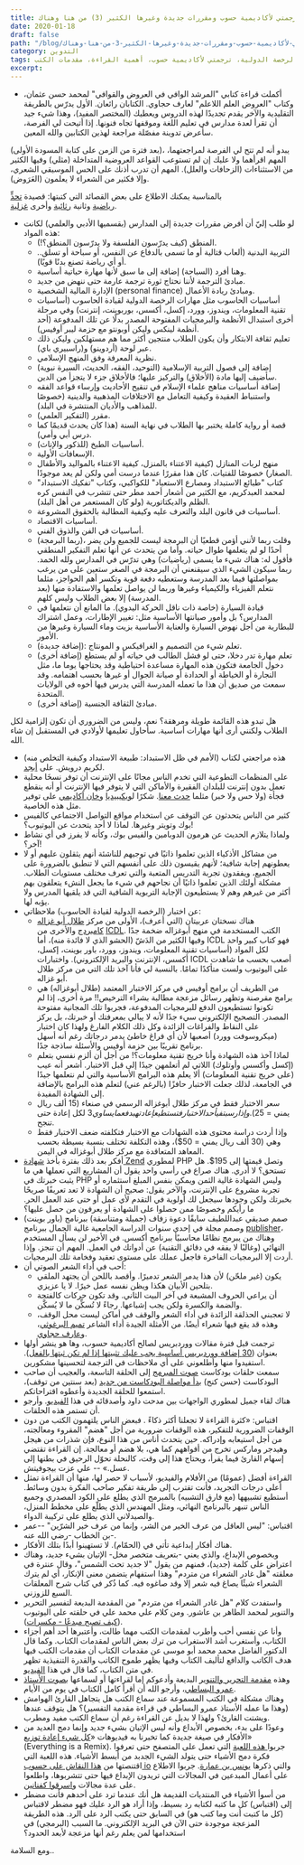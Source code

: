 ```yaml
---
title: من هنا وهناك (‎3) عن القراءة والإبداع وترجمتي لأكاديمية حسوب ومقررات جديدة وغيرها الكثير
date: 2020-01-18
draft: false
path: "/blog/من-هنا-وهناك-‎3-عن-القراءة-والإبداع-وترجمتي-لأكاديمية-حسوب-ومقررات-جديدة-وغيرها-الكثير"
category: التدوين
tags: عروض، مقررات جديدة، اختبار الرخصة الدولية، ترجمتي لأكاديمية حسوب، أهمية القراءة، مقدمات الكتب
excerpt:
---
```

-   أكملت قراءة كتابي "المرشد الوافي في العروض والقوافي" لمحمد حسن عثمان، وكتاب "العروض العلم اللاعلم" لعارف حجاوي. الكتابان رائعان. الأول يدرّس بالطريقة التقليدية والآخر يقدم تجديدًا لهذه الدروس ويعطيك (المختصر المفيد)، وهذا شيء جيد أن تقرأ لعدة مدارس في تعليم اللغة وموقفها تجاه فنونها. إذا أتيحت لي الفرصة، سأعرض تدوينة مفصّلة مراجعة لهذين الكتابين والله المعين.

(بعد فترة من الزمن على كتابة المسودة الأولى)، يبدو أنه لم تتح لي الفرصة لمراجعتهما، المهم اقرأهما ولا عليك إن لم تستوعب القواعد العروضية المتداخلة (مثلي) وفيها الكثير من الاستثناءات (الزحافات والعلل). المهم أن تدرب أذنك على الحس الموسيقي الشعري، وإلا فكثير من الشعراء لا يعلمون (العَرَوض). 

بالمناسبة يمكنك الاطلاع على بعض القصائد التي كتبتها: قصيدة [تحدٍّ رياضية](شعر-رياضي-عن-فريقنا-الاتحاد-وملوك-الحاسوب-وبطولة-كأس-الحاسوب) وثانية [رثائية](شعر-رثاء-يئس-الرحيل-من-الرحيل) وأخرى [غزلية](شعر-غزلي-‎1‎).

-   لو طلب إليّ أن أفرض مقررات جديدة إلى المدارس (بقسميها الأدبي والعلمي) لكانت هذه المواد:
    -   المنطق (كيف يدرّسون الفلسفة ولا يدرّسون المنطق؟!).
    -   التربية البدنية (ألعاب قتالية أو ما تسمى بالدفاع عن النفس، أو سباحة أو تسلق.. أو أي رياضة تصنع بدنًا قويًا).
    -   وهنا أفرد (السباحة) إضافة إلى ما سبق لأنها مهارة حياتية أساسية.
    -   مبادئ الترجمة لأننا نحتاج ثورة ترجمة عارمة حتى ننهض من جديد.
    -   الإدارة المالية الشخصية (personal finance) ومبادئ ريادة الأعمال.
    -   أساسيات الحاسوب مثل مهارات الرخصة الدولية لقيادة الحاسوب (أساسيات تقنية المعلومات، ويندوز، وورد، إكسل، أكسس، بوربوينت، إنترنت) وفي مرحلة أخرى استبدال الأنظمة والبرمجيات المفتوحة المصدر بدلًا عن تلك المدفوعة (أحد أنظمة لينكس وليكن أوبونتو مع حزمة ليبر أوفيس).
    -   تعليم ثقافة الابتكار وأن يكون الطلاب منتجين أكثر مما هم مستهلكين وليكن ذلك عبر لوحة (أردوينو) و(راسبيري باي).
    -   نظرية المعرفة وفق المنهج الإسلامي.
    -   إضافة إلى فصول التربية الإسلامية (التوحيد، الفقه، الحديث، السيرة نبوية) سأضيف إليها مادة (الأخلاق) والتركيز عليها؛ فالأخلاق جزء لا يتجزأ من الدين.
    -   إضافة أساسيات مناهج علماء الإسلام في تنقيح الأحاديث وإرساء قواعد الفقه واستنباط العقيدة وكيفية التعامل مع الاختلافات المذهبية والدينية (خصوصًا للمذاهب والأديان المنتشرة في البلد).
    -   مقرر (التفكير العلمي).
    -   قصة أو رواية كاملة يختبر بها الطلاب في نهاية السنة (هذا كان يحدث قديمًا كما درس أبي وأمي).
    -   أساسيات الطبخ (للذكور والإناث).
    -   الإسعافات الأولية.
    -   منهج لربات المنازل (كيفية الاعتناء بالمنزل، كيفية الاعتناء بالمواليد والأطفال الصغار) خصوصًا للفتيات. كان هذا مقررًا عندما درست أمي ولكن لم يعد موجودًا.
    -  كتاب "طبائع الاستبداد ومصارع الاستعباد" للكواكبي، وكتاب "تفكيك الاستبداد" لمحمد العبدكريم، مع الكثير من أشعار أحمد مطر حتى تتشرب في النفس كره الظلم والديكتاتورية (ولو كان المستعمر من أهل البلد).
    -   أساسيات في قانون البلد والتعرف عليه وكيفية المطالبة بالحقوق المشروعة.
    -   أساسيات الاقتصاد.
    -   أساسيات في الفن والذوق الفني.
    -   (ربما البرمجة)، وقلت ربما لأنني أؤمن قطعيًا أن البرمجة ليست للجميع ولن يضر أحدًا لو لم يتعلمها طوال حياته. وأما من يتحدث عن أنها تعلم التفكير المنطقي فأقول له: هناك شيء ما يسمى (رياضيات) وهي تدرّس في المدارس ولله الحمد. ربما سيكون الشيء الذي سيقنعني أن البرمجة في الصغر ستعين على من يرغب بمواصلتها فيما بعد المدرسة وستعطيه دفعة قوية وتكسر أهم الحواجز، مثلما نتعلم الفيزياء والكيمياء وغيرها وربما لن يواصل تعلمها والاستفادة منها (بعد المدرسة) إلا بعض الطلاب وليس كلهم.
    -   قيادة السيارة (خاصة ذات ناقل الحركة اليدوي). ما المانع أن نتعلمها في المدارس؟ بل وأمور صيانتها الأساسية مثل: تغيير الإطارات، وعمل اشتراك للبطارية من أجل نهوض السيارة والعناية الأساسية بزيت وماء السيارة وغيرها من الأمور.
    -   (إضافة جديدة): تعلم شيء من التصميم و الغرافيكس و المونتاج.
    - (إضافة أخرى) تعلم مهارة تدر دخلا، حتى لو فشل الطالب في حياته أو لم يستطع دخول الجامعة فتكون هذه المهارة مساعدة احتياطية وقد يحتاجها يوما ما، مثل النجارة أو الخياطة أو الحدادة أو صيانة الجوال أو غيرها بحسب اهتمامه. وقد سمعت من صديق أن هذا ما تعمله المدرسة التي يدرس فيها أخوه في الولايات المتحدة.
    - (إضافة أخرى) مبادئ الثقافة الجنسية.

هل تبدو هذه القائمة طويلة ومرهقة؟ نعم، وليس من الضروري أن تكون إلزامية لكل الطلاب ولكنني أرى أنها مهارات أساسية. سأحاول تعليمها لأولادي في المستقبل إن شاء الله.

-   هذه مراجعتي لكتاب (الأمم في ظل الاستبداد: طبيعة الاستبداد وكيفية التخلص منه) لكريم درويش. على [أبجد](https://www.abjjad.com/review/2335309824). 
-   على المنظمات التطوعية التي تخدم الناس مجانًا على الإنترنت أن توفر نسخَا محلية تعمل بدون إنترنت للبلدان الفقيرة والأماكن التي لا يتوفر فيها الإنترنت أو أنه ينقطع فجأة (ولا حس ولا خبر) مثلما [حدث معنا](من-هنا-وهناك-2-مواقع-نقاشية-وبيت-شعري-جاهلي-وحِكَم-قديمة-وحيلة-لمنافسة-البرمجيات-الضخمة-وحروف-دخيلة-وأقدام-صغيرة-وأشياء-أخرى). شكرًا ل[ويكيبيديا](https://ar.wikipedia.org/wiki/%D9%88%D9%8A%D9%83%D9%8A%D8%A8%D9%8A%D8%AF%D9%8A%D8%A7:%D9%83%D9%8A%D9%88%D9%8A%D9%83%D8%B3) و[خان أكاديمي](https://learningequality.org/kolibri/) على توفير مثل هذه الخاصية. 
-   كثير من الناس يتحدثون عن التوقف عن استخدام مواقع التواصل الاجتماعي كالفيس بوك وتويتر وغيرها. لماذا لا أحد يتحدث عن اليوتيوب؟!
-   ولماذا يتلازم الحديث عن هرمون الدوبامين والفيس بوك، وكأنه لا يفرز في أي نشاط آخر؟!
-   من مشاكل الأذكياء الذين تعلموا ذاتيًا في توجيهم للناشئة أنهم يثقلون عليهم أو لا يعطونهم إجابة شافية؛ لأنهم يقيسون ذلك على أنفسهم التي لا تنطبق بالضرورة على الجميع، ويفقدون تجربة التدريس المتعبة والتي تعرف مختلف مستويات الطلاب. مشكلة أولئك الذين تعلموا ذاتيًا أن نجاحهم في شيء ما يجعل النشء يتعلقون بهم أكثر من غيرهم وهم لا يستطيعون الإجابة التربوية الشافية التي قد يلقيها المدرس ولا يؤبه لها.
-   عن اختبار (الرخصة الدولية لقيادة الحاسوب) ملاحظاتي:
    -   هناك نسختان عربيتان (التي أعرف)، الأولى من مركز [طلال أبو غزاله كامبردج](http://tagitc.com/default.aspx) والأخرى من [ICDL](https://icdlarabia.org/Ar). الكتب المستخدمة في منهج أبوغزاله ضخمة جدًا وفيها الكثير من الدَشّ (الحشو الذي لا فائدة منه)، أما ICDL فهو كتاب كبير واحد لكل المواد (أساسيات تقنية المعلومات، ويندوز، وورد، باور بوينت، إكسل، أكسس، الإنترنت والبريد الإلكتروني). واختبارات ICDL أصعب بحسب ما شاهدت على اليوتيوب ولست متأكدًا تمامًا. بالنسبة لي فأنا آخذ تلك التي من مركز طلال أبو غزاله.
    -   من الطريف أن برامج أوفيس في مركز الاختبار المعتمد (طلال أبوغزاله) هي برامج مقرصنة وتظهر رسائل مزعجة مطالبة بشراء الترخيص!! مرة أخرى، إذا لم تكونوا تستطيعون الدفع للبرمجيات المدفوعة، فجربوا تلك المجانية مفتوحة المصدر. التصحيح الإلكتروني سيء جدًا لأنه لا يبالي بمعرفتك أو خبرتك، بل يركز على النقاط والفراغات الزائدة وكل ذلك الكلام الفارغ ولهذا كان اختبار (ميكروسوفت وورد) أصعبها لأن أي فراغ خاطئ يدمر درجاتك رغم أنه أسهل برنامج تقريبًا بين حزمة أوفيس والأسئلة ساذجة جدًا.
    -   لماذا آخذ هذه الشهادة وأنا خريج تقنية معلومات؟! من أجل أن ألزم نفسي بتعلم (إكسل وأكسس وأوتلوك) اللاتي لم أتعلمهن جيدًا إلى قبل الاختبار. أشعر أنه عيب (على خريج تقنية المعلومات) ألا يعلم هذه البرامج الأساسية والتي لم نتعلمها جيدًا في الجامعة، لذلك جعلت الاختبار حافزًا (بالرغم عني) لتعلم هذه البرامج بالإضافة إلى الشهادة المفيدة.
    -   سعر الاختبار فقط في مركز طلال أبوغزاله الرسمي في صنعاء (15 ألف ريال يمني = 25$). وإذا رسبت في أحد الاختبار فتستطيع إعادته بدفع ما يساوي 3$ لكل إعادة حتى تنجح.
    -   وإذا أردت دراسة محتوى هذه الشهادات مع الاختبار فتكلفته ضعف الاختبار فقط وهي (30 ألف ريال يمني = 50$)، وهذه التكلفة تختلف بنسبة بسيطة بحسب المعاهد المتعاقدة مع مركز طلال أبوغزاله في اليمن.
-   أفكر بعد ذلك بفترة بأخذ [شهادة Zend](https://www.zend.com/training/php-certification-exam) لمطوري PHP وتصل قيمتها إلى 195$. هل تستحق؟ لا أدري. هناك صراع في رأسي واحد يقول أن المشاريع التي تعملها هي ما يثبت خبرتك في PHP وليس الشهادة غالية الثمن ويمكن بنفس المبلغ استثماره أو تجربة مشروع على الإنترنت، والآخر يقول: صحيح أن الشهادة لا تعد تعريفًا صريحًا بخبرتك ولكن وجودها سيجعل لك أولوية في التقدم لأي عمل أو حتى عند العمل الحر. ما رأيكم وخصوصًا ممن حصلوا على الشهادة أو يعرفون من حصل عليها؟
-   صمم صديقي عبداللطيف سابقًا دعوة زفاف (جميلة ومتناسقة) ببرنامج (باور بوينت) وصمم مجلة في إحدى سنوات الدراسة الجامعية غالية الجمال ببرنامج [publisher](https://products.office.com/en-us/publisher)، وهناك من يبرمج نظامًا محاسبيًأ ببرنامج أكسس. في الأخير لن يسأل المستخدم النهائي (وغالبًا لا يفقه في دقائق التقنية) عن أدواتك في العمل. المهم أن تنجز. وإذا أردت إلا البرمجيات الفاخرة فاجعل عملك على مستوى تعقيد وفخامة تلك البرمجيات.
-   أحب في أداء الشعر الصوتي أن:
    -   يكون (غير ملحّن) لأن هذا يدمر الشعر تدميرًا. وأقصد باللحن أن يجتهد الملقي بتلحين الأبيان هكذا ويظن نفسه عمل خيرًا. لا يا عزيزي.
    -   أن يراعي الحروف المشبعة في آخر البيت الثاني. وقد تكون حركات كالفتحة والضمة والكسرة ولكن يجب إشباعها. رجاءً لا تُسكِّن ما لا يُسكَّن.
    -   لا تعجبني الحذلقة الزائدة في أداء الشعر والوقف في أماكن ليست محل الوقف، وهذه قد يقع فيها شعراء أيضًا. من الأمثلة الجيدة أداء الشاعر [تميم البرغوثي](https://www.youtube.com/watch?v=cBW_gwA9X38)، و[عارف حجاوي](https://www.youtube.com/watch?v=izuJTd77bBo).
-   ترجمت قبل فترة مقالات ووردبريس لصالح أكاديمية حسوب، وها هو ينشر أولها بعنوان ([30 إضافة ووردبريس أساسية يجب عليك تثبيتها إذا لم تكن ثبتها بالفعل](https://academy.hsoub.com/apps/web/wordpress/30-%D8%A5%D8%B6%D8%A7%D9%81%D8%A9-%D9%88%D9%88%D8%B1%D8%AF%D8%A8%D8%B1%D9%8A%D8%B3-%D8%A3%D8%B3%D8%A7%D8%B3%D9%8A%D8%A9-%D9%8A%D8%AC%D8%A8-%D8%B9%D9%84%D9%8A%D9%83-%D8%AA%D8%AB%D8%A8%D9%8A%D8%AA%D9%87%D8%A7-%D8%A5%D8%B0%D8%A7-%D9%84%D9%85-%D8%AA%D9%83%D9%86-%D8%AB%D8%A8%D8%AA%D9%87%D8%A7-%D8%A8%D8%A7%D9%84%D9%81%D8%B9%D9%84-r354/)). استفيدوا منها وأطلعوني على أي ملاحظات في الترجمة لتحسينها مشكورين.
-   سمعت حلقات بودكاست [صوت المبرمج](http://www.codervoice.com/podcast "بودكاست صوت المبرمج") إلى الحلقة التاسعة، والعجيب أن صاحب البودكاست (حسن كنج) [بدأ مواصلة البودكاست من جديد](http://www.codervoice.com/podcast/episode/23/%D8%A7%D9%84%D8%AD%D9%84%D9%82%D8%A9-%D9%A2%D9%A3--%D8%B5%D9%88%D8%AA-%D8%A7%D9%84%D9%85%D8%A8%D8%B1%D9%85%D8%AC-%D9%8A%D8%B9%D9%88%D8%AF-%D9%85%D9%86-%D8%AC%D8%AF%D9%8A%D8%AF) (بعد سنتين من توقف)، استمعوا للحلقة الجديدة وأعطوه اقتراحاتكم.
-   هناك لقاء جميل لمطوري الواجهات بين مدحت داود وأصدقائه في هذا [الفيديو](https://www.youtube.com/watch?v=plzLYe3b0D8). وأرجو أن تستمر هذه الحلقات.
-   اقتباس: «كثرة القراءة لا تجعلنا أكثر ذكاءً . فبعض الناس يلتهمون الكتب من دون الوقفات الضرورية للتفكير، هذه الوقفات ضرورية من أجل "هضم" المقروء ومعالجته، من أجل استيعابه وإدراكه. حين يتحدث أناس من هذا النوع، فإن شذرات من هيجل وهيدجر وماركس تخرج من أفواههم كما هي، بلا هضم أو معالجة. إن القراءة تقتضي إسهام القارئ فيما يقرأ، ويحتاج هذا إلى وقت، كالنحلة تحوّل الرحيق في بطنها إلى عسل.» -- علي عزت بيجوفيتش.
-   القراءة أفضل (عمومًا) من الأفلام والفيديو، لأسباب لا حصر لها، منها أن القراءة تمثل أعلى درجات التجريد، فأنت تقترب إلى طريقة تفكير صاحب الفكرة بدون وسائط. أستطيع تشبيهها (مع فارق التشبيه) بالمبرمج الذي يطلع على الكود المصدري وجميع الناس تنبهر بالبرنامج النهائي، ومثل المهندس الذي يطلّع على مخطط المنزل، والصيدلاني الذي يطلع على تركيبة الدواء.
-   اقتباس: "ليس العاقل من عرف الخير من الشر، وإنما من عرف خير الشرّين" --عمر بن الخطاب -رضي الله عنه-.
-   هناك أفكار إبداعية تأتي في (الحمّام). لا تستهينوا أبدًا بتلك الأفكار.
-   وبخصوص الإبداع، والذي يعني -بتعريف متخصر مخل- الإتيان بشيء جديد، وهناك اعتراض على كلمة (جديد)، فمنهم من يقول "لا جديد تحت الشمس"، وقال عنترة في معلقته "هل غادر الشعراء من متردم" وهذا استفهام يتضمن معنى الإنكار، أي لم يترك الشعراء شيئًا يصاغ فيه شعر إلا وقد صاغوه فيه. كما ذُكر في كتاب شرح المعلقات السبع للزوزني.
-   واستفدت كلام "هل غادر الشعراء من متردم" من المقدمة البديعة لتفسير التحرير والتنوير لمحمد الطاهر بن عاشور. ومن كلام علي محمد علي في حلقته على اليوتيوب ([كيف تصبح مبدعًا - مكسرات](https://www.youtube.com/watch?v=VHUAIJ8doPw)).
-   وأنا عن نفسي أحب وأطرب لمقدمات الكتب مهما طالت، وأعتبرها أحد أهم أجزاء الكتاب، وأستغرب أشد الاستغراب من ترك بعض الناس لمقدمات الكتاب. وكما قال الدكتور الفاضل محمد محمد أبو موسى عن مقدمات الكتاب أن مقدمات الكتب فيها هدف الكاتب والدافع لتأليف الكتاب وفيها يظهر طموح الكاتب والقدرة التنفيذية تظهر في متن الكتاب، كما قال في هذا [الفيديو](https://www.youtube.com/watch?v=ZrbZ3jIxfTs).
-   وهذه [مقدمة التحرير والتنوير](https://archive.org/stream/FP3667/thtn01#page/n4/mode/2up) البديعة وأدعوكم إما لقراءتها أو لسماعها [بصوت الأستاذ عمرو البساطي](https://soundcloud.com/amro-elbosaty/sets/altahryrwaltanwyr)، وأرجو الله أن أقرأ كامل الكتاب في يوم من الأيام.
-   وهناك مشكلة في الكتب المسموعة عند سماع الكتب هل يتجاهل القارئ الهوامش (وهذا ما عمله الأستاذ عمرو البساطي في قراءة مقدمة التفسير)؟ هل يتوقف عندها ويشتت القارئ؟ ولهذا لا بديل عن القراءة رغم أن سماع الكتب مفيد ومطرب.
-   وعودًا على بدء، بخصوص الأبداع وأنه ليس الإتيان بشيء جديد وإنما دمج العديد من الأفكار في صيغة جديدة كما تخبرنا به فيديوهات «[كل شيء إعادة توزيع](https://www.youtube.com/playlist?list=PLDQ6BYd73QHxgeNJPX8yZRcp8wF_B_tph)» (Everything is a Remix). جربوا[ هذه اللعبة](https://littlealchemy2.com/) التي تعمل على المتصفح حتى تعرفوا فكرة دمج الأشياء حتى يتولد الشيء الجدبد من أبسط الأشياء. هذه اللعبة التي اقتنصتها من [هذا النقاش على حسوب io](https://io.hsoub.com/content/82190-%D9%85%D8%A7%D8%B1%D8%A3%D9%8A%D9%83-%D8%A8%D8%A7%D9%84%D9%86%D8%B4%D8%B1%D8%A7%D8%AA-%D8%A7%D9%84%D8%A8%D8%B1%D9%8A%D8%AF%D9%8A%D8%A9-%D9%87%D9%84-%D8%A3%D9%86%D8%AA-%D9%85%D8%B4%D8%AA%D8%B1%D9%83-%D8%A8%D8%A8%D8%B9%D8%B6%D9%87%D8%A7) والتي ذكرها [يونس بن عمارة](https://io.hsoub.com/go/82190/424060). جربوا الاطلاع على أعمال المبدعين في المجالات التي تريدون الإبداع فيها حتى تتشربوها، واطلعوا على عدة مجالات و[اسرقوا كفنانين](https://austinkleon.com/steal/).
-   من أسوأ الأشياء في المنتديات القديمة هل أنك عندما ترد على أحدهم فأنت مضطر إلى (اقتباس) كل ما كتبه لكتابه رد بسيط، وإذا أراد هو الرد عليك فهو مضطر لاقتباس (كل ما كتبت أنت وما كتب هو) في السابق حتى يكتب الرد على الرد. هذه الطريقة المزعجة موجودة حتى الآن في البريد الإلكتروني. ما السبب (البرمجي) في استخدامها لمن يعلم رغم أنها مزعجة لأبعد الحدود؟

ومع السلامة..